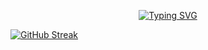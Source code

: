 <div align="center">
  
[![Typing SVG](https://readme-typing-svg.demolab.com?font=&weight=600&size=25&duration=1000&pause=1000&color=2452F7&background=1BBEFF00&width=435&lines=WELCOME%2C+ITS+A+PLEASURE;BIEN+VIENIDO%2C+ES+UN+PLACER;+%E3%81%84%E3%82%89%E3%81%A3%E3%81%97%E3%82%83%E3%81%84%E3%81%BE%E3%81%9B%E3%80%82%E3%81%AF%E3%81%98%E3%82%81%E3%81%BE%E3%81%97%E3%81%A6)](https://git.io/typing-svg)
  
</div>
  

[![GitHub Streak](https://streak-stats.demolab.com?user=PaulinhoLeal&date_format=n%2Fj%5B%2FY%5D&mode=weekly&card_width=500)](https://git.io/streak-stats)
